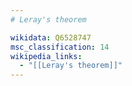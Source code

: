 ```yaml
---
# Leray's theorem

wikidata: Q6528747
msc_classification: 14
wikipedia_links:
  - "[[Leray's theorem]]"
---
```

